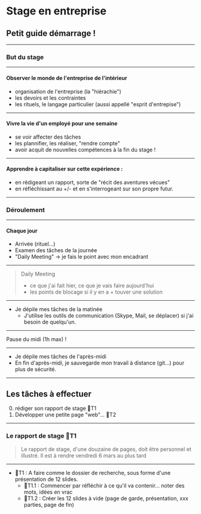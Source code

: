 # Stage en entreprise

## Petit guide démarrage !

---

### But du stage

----

#### Observer le monde de l'entreprise de l'intérieur
- organisation de l'entreprise (la "hiérachie")
- les devoirs et les contraintes
- les rituels, le langage particulier (aussi appellé "esprit d'entrepise")

----

#### Vivre la vie d'un employé pour une semaine
- se voir affecter des tâches
- les plannifier, les réaliser, "rendre compte"
- avoir acquit de nouvelles compétences à la fin du stage !

----

#### Apprendre à capitaliser sur cette expérience :
- en rédigeant un rapport, sorte de "récit des aventures vécues"
- en réfléchissant au +/- et en s'interrogeant sur son propre futur.

---

### Déroulement

----

#### Chaque jour

- Arrivée (rituel...)
- Examen des tâches de la journée
- "Daily Meeting" -> je fais le point avec mon encadrant

----

> Daily Meeting
> 
> - ce que j'ai fait hier, ce que je vais faire aujourd'hui
> - les points de blocage si il y en a + touver une solution

----

- Je dépile mes tâches de la matinée
    - J'utilise les outils de communication (Skype, Mail, se déplacer)
     si j'ai besoin de quelqu'un.
     
----

Pause du midi (1h max) !

----

- Je dépile mes tâches de l'après-midi
- En fin d'après-midi, je sauvegarde mon travail à distance (git...)
 pour plus de sécurité.
 
---

## Les tâches à effectuer

0. rédiger son rapport de stage 📌T1
0. Développer une petite page "web"... 📌T2

----

### Le rapport de stage 📌T1

> Le rapport de stage, d'une douzaine de pages, doit être personnel et 
> illustré. Il est à rendre vendredi 6 mars au plus tard

----

- 📌T1 : A faire comme le dossier de recherche, sous forme d'une présentation de 12
slides.
    - 📌T1.1 : Commencer par réfléchir à ce qu'il va contenir... noter des mots, idées
    en vrac
    - 📌T1.2 : Créer les 12 slides à vide (page de garde, présentation, xxx parties, page de fin)
